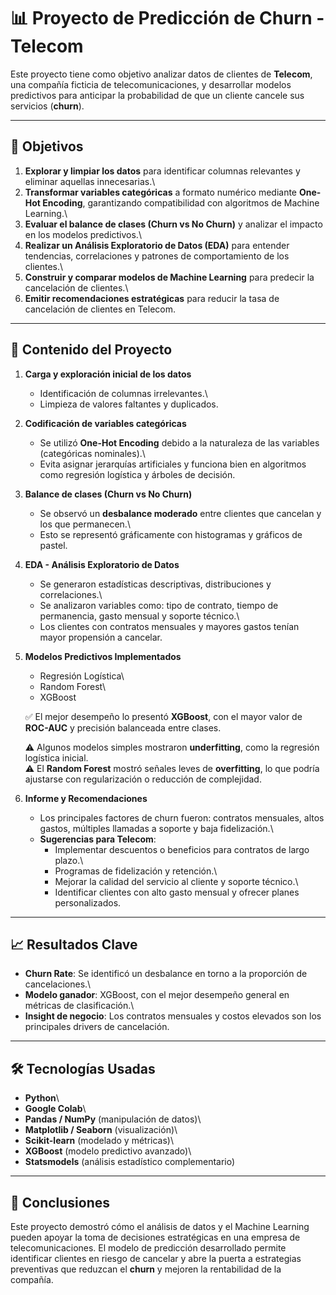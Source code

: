 # 📊 Proyecto de Predicción de Churn - Telecom

Este proyecto tiene como objetivo analizar datos de clientes de
**Telecom**, una compañía ficticia de telecomunicaciones, y desarrollar
modelos predictivos para anticipar la probabilidad de que un cliente
cancele sus servicios (**churn**).

------------------------------------------------------------------------

## 🚀 Objetivos

1.  **Explorar y limpiar los datos** para identificar columnas
    relevantes y eliminar aquellas innecesarias.\
2.  **Transformar variables categóricas** a formato numérico mediante
    **One-Hot Encoding**, garantizando compatibilidad con algoritmos de
    Machine Learning.\
3.  **Evaluar el balance de clases (Churn vs No Churn)** y analizar el
    impacto en los modelos predictivos.\
4.  **Realizar un Análisis Exploratorio de Datos (EDA)** para entender
    tendencias, correlaciones y patrones de comportamiento de los
    clientes.\
5.  **Construir y comparar modelos de Machine Learning** para predecir
    la cancelación de clientes.\
6.  **Emitir recomendaciones estratégicas** para reducir la tasa de
    cancelación de clientes en Telecom.

------------------------------------------------------------------------

## 📂 Contenido del Proyecto

1.  **Carga y exploración inicial de los datos**

    -   Identificación de columnas irrelevantes.\
    -   Limpieza de valores faltantes y duplicados.

2.  **Codificación de variables categóricas**

    -   Se utilizó **One-Hot Encoding** debido a la naturaleza de las
        variables (categóricas nominales).\
    -   Evita asignar jerarquías artificiales y funciona bien en
        algoritmos como regresión logística y árboles de decisión.

3.  **Balance de clases (Churn vs No Churn)**

    -   Se observó un **desbalance moderado** entre clientes que
        cancelan y los que permanecen.\
    -   Esto se representó gráficamente con histogramas y gráficos de
        pastel.

4.  **EDA - Análisis Exploratorio de Datos**

    -   Se generaron estadísticas descriptivas, distribuciones y
        correlaciones.\
    -   Se analizaron variables como: tipo de contrato, tiempo de
        permanencia, gasto mensual y soporte técnico.\
    -   Los clientes con contratos mensuales y mayores gastos tenían
        mayor propensión a cancelar.

5.  **Modelos Predictivos Implementados**

    -   Regresión Logística\
    -   Random Forest\
    -   XGBoost

    ✅ El mejor desempeño lo presentó **XGBoost**, con el mayor valor de
    **ROC-AUC** y precisión balanceada entre clases.

    ⚠️ Algunos modelos simples mostraron **underfitting**, como la
    regresión logística inicial.\
    ⚠️ El **Random Forest** mostró señales leves de **overfitting**, lo
    que podría ajustarse con regularización o reducción de complejidad.

6.  **Informe y Recomendaciones**

    -   Los principales factores de churn fueron: contratos mensuales,
        altos gastos, múltiples llamadas a soporte y baja fidelización.\
    -   **Sugerencias para Telecom**:
        -   Implementar descuentos o beneficios para contratos de largo
            plazo.\
        -   Programas de fidelización y retención.\
        -   Mejorar la calidad del servicio al cliente y soporte
            técnico.\
        -   Identificar clientes con alto gasto mensual y ofrecer planes
            personalizados.

------------------------------------------------------------------------

## 📈 Resultados Clave

-   **Churn Rate**: Se identificó un desbalance en torno a la proporción
    de cancelaciones.\
-   **Modelo ganador**: XGBoost, con el mejor desempeño general en
    métricas de clasificación.\
-   **Insight de negocio**: Los contratos mensuales y costos elevados
    son los principales drivers de cancelación.

------------------------------------------------------------------------

## 🛠️ Tecnologías Usadas

-   **Python**\
-   **Google Colab**\
-   **Pandas / NumPy** (manipulación de datos)\
-   **Matplotlib / Seaborn** (visualización)\
-   **Scikit-learn** (modelado y métricas)\
-   **XGBoost** (modelo predictivo avanzado)\
-   **Statsmodels** (análisis estadístico complementario)

------------------------------------------------------------------------

## 📌 Conclusiones

Este proyecto demostró cómo el análisis de datos y el Machine Learning
pueden apoyar la toma de decisiones estratégicas en una empresa de
telecomunicaciones. El modelo de predicción desarrollado permite
identificar clientes en riesgo de cancelar y abre la puerta a
estrategias preventivas que reduzcan el **churn** y mejoren la
rentabilidad de la compañía.
